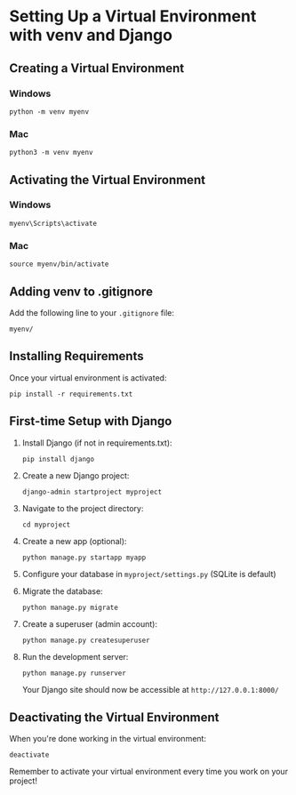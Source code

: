 # Setting Up a Virtual Environment with venv and Django

## Creating a Virtual Environment

### Windows

```
python -m venv myenv
```

### Mac

```
python3 -m venv myenv
```

## Activating the Virtual Environment

### Windows

```
myenv\Scripts\activate
```

### Mac

```
source myenv/bin/activate
```

## Adding venv to .gitignore

Add the following line to your `.gitignore` file:

```
myenv/
```

## Installing Requirements

Once your virtual environment is activated:

```
pip install -r requirements.txt
```

## First-time Setup with Django

1. Install Django (if not in requirements.txt):

   ```
   pip install django
   ```

2. Create a new Django project:

   ```
   django-admin startproject myproject
   ```

3. Navigate to the project directory:

   ```
   cd myproject
   ```

4. Create a new app (optional):

   ```
   python manage.py startapp myapp
   ```

5. Configure your database in `myproject/settings.py` (SQLite is default)

6. Migrate the database:

   ```
   python manage.py migrate
   ```

7. Create a superuser (admin account):

   ```
   python manage.py createsuperuser
   ```

8. Run the development server:

   ```
   python manage.py runserver
   ```

   Your Django site should now be accessible at `http://127.0.0.1:8000/`

## Deactivating the Virtual Environment

When you're done working in the virtual environment:

```
deactivate
```

Remember to activate your virtual environment every time you work on your project!
